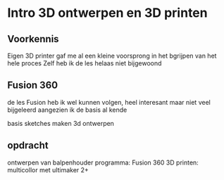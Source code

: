 # Intro 3D ontwerpen en 3D printen

## **Voorkennis**
 Eigen 3D printer gaf me al een kleine voorsprong in het bgrijpen van het hele proces
 Zelf heb ik de les helaas niet bijgewoond
 
 ## **Fusion 360**
 
 de les Fusion heb ik wel kunnen volgen, heel interesant
 maar niet veel bijgeleerd aangezien ik de basis al kende
 
 basis sketches maken
 3d ontwerpen

## **opdracht**
ontwerpen van balpenhouder
programma: Fusion 360
3D printen: multicollor met ultimaker 2+

